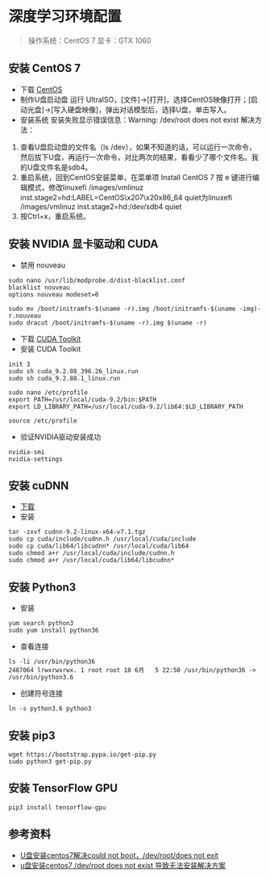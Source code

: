 # 深度学习环境配置
> 操作系统：CentOS 7 显卡：GTX 1060

## 安装 CentOS 7
* 下载 [CentOS](https://www.centos.org/download/)
* 制作U盘启动盘
    运行 UltraISO，[文件]->[打开]，选择CentOS映像打开；[启动光盘]->[写入硬盘映像]，弹出对话模型后，选择U盘，单击写入。
* 安装系统
安装失败显示错误信息：Warning: /dev/root does not exist 解决方法：
1. 查看U盘启动盘的文件名（ls /dev），如果不知道的话，可以运行一次命令，然后拔下U盘，再运行一次命令，对比两次的结果，看看少了哪个文件名。我的U盘文件名是sdb4。
2. 重启系统，回到CentOS安装菜单，在菜单项 Install CentOS 7 按 e 键进行编辑模式，修改linuxefi /images/vmlinuz inst.stage2=hd:LABEL=CentOS\x207\x20x86_64 quiet为linuxefi /images/vmlinuz inst.stage2=hd:/dev/sdb4 quiet
3. 按Ctrl+x，重启系统。

## 安装 NVIDIA 显卡驱动和 CUDA
* 禁用 nouveau
``` shell
sudo nano /usr/lib/modprobe.d/dist-blacklist.conf
blacklist nouveau
options nouveau modeset=0

sudo mv /boot/initramfs-$(uname -r).img /boot/initramfs-$(uname -img)-r.nouveau
sudo dracut /boot/initramfs-$(uname -r).img $(uname -r)
```

* 下载 [CUDA Toolkit](https://developer.nvidia.com/cuda-release-candidate-download)
* 安装 CUDA Toolkit
``` shell
init 3
sudo sh cuda_9.2.88_396.26_linux.run
sudo sh cuda_9.2.88.1_linux.run

sudo nano /etc/profile
export PATH=/usr/local/cuda-9.2/bin:$PATH
export LD_LIBRARY_PATH=/usr/local/cuda-9.2/lib64:$LD_LIBRARY_PATH

source /etc/profile
```

* 验证NVIDIA驱动安装成功
``` shell
nvidia-smi
nvidia-settings
```

## 安装 cuDNN
* [下载](https://developer.nvidia.com/rdp/cudnn-download)
* 安装
``` shell
tar -zxvf cudnn-9.2-linux-x64-v7.1.tgz
sudo cp cuda/include/cudnn.h /usr/local/cuda/include
sudo cp cuda/lib64/libcudnn* /usr/local/cuda/lib64
sudo chmod a+r /usr/local/cuda/include/cudnn.h
sudo chmod a+r /usr/local/cuda/lib64/libcudnn*
```

## 安装 Python3
* 安装
``` shell
yum search python3
sudo yum install python36
```
* 查看连接
``` shell
ls -li /usr/bin/python36
2487064 lrwxrwxrwx. 1 root root 18 6月   5 22:50 /usr/bin/python36 -> /usr/bin/python3.6
```

* 创建符号连接
``` shell
ln -s python3.6 python3
```

## 安装 pip3
``` shell
wget https://bootstrap.pypa.io/get-pip.py
sudo python3 get-pip.py
```

## 安装 TensorFlow GPU
``` shell
pip3 install tensorflow-gpu
```

## 参考资料
* [U盘安装centos7解决could not boot，/dev/root/does not exit](https://blog.csdn.net/u012140170/article/details/40423645)
* [u盘安装centos7 /dev/root does not exist 导致无法安装解决方案](https://blog.csdn.net/bajiudongfeng/article/details/47732377)
